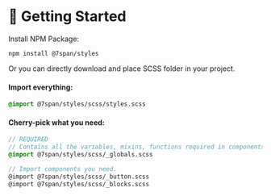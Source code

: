 # 🚀 Getting Started

Install NPM Package:
```shell
npm install @7span/styles
```
Or you can directly download and place SCSS folder in your project.

#### Import everything:
```scss
@import @7span/styles/scss/styles.scss
```

#### Cherry-pick what you need:
```scss
// REQUIRED
// Contains all the variables, mixins, functions required in components.
@import @7span/styles/scss/_globals.scss

// Import components you need.
@import @7span/styles/scss/_button.scss
@import @7span/styles/scss/_blocks.scss
```
